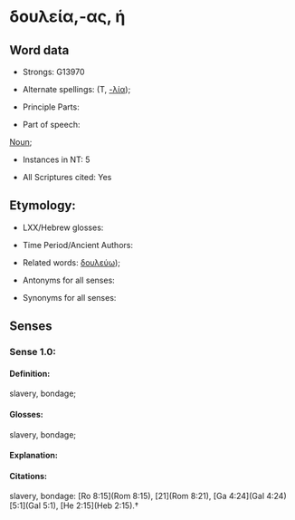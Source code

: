 # δουλεία,-ας, ἡ

<!-- Status: S2=NeedsFinalCheck -->
<!-- Lexica used for edits:   -->

## Word data

* Strongs: G13970

* Alternate spellings: (T, [-λία]()); 

* Principle Parts: 


* Part of speech: 

[Noun](http://ugg.readthedocs.io/en/latest/noun.html); 

* Instances in NT: 5

* All Scriptures cited: Yes

## Etymology: 
 

* LXX/Hebrew glosses: 


* Time Period/Ancient Authors: 


* Related words: [δουλεύω]());

* Antonyms for all senses:

* Synonyms for all senses: 


## Senses 


### Sense  1.0: 

#### Definition: 

slavery, bondage;

#### Glosses: 

slavery, bondage; 

#### Explanation: 


#### Citations: 

slavery, bondage: [Ro 8:15](Rom 8:15), [21](Rom 8:21), [Ga 4:24](Gal 4:24) [5:1](Gal 5:1), [He 2:15](Heb 2:15).†
